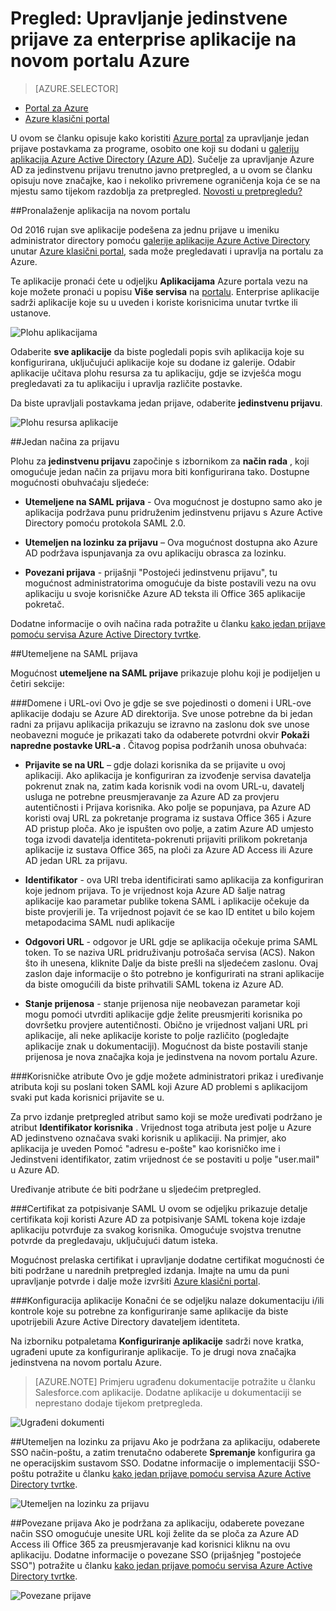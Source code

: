 <properties
    pageTitle="Upravljanje prijave za enterprise aplikacije u pretpregledu Azure Active Directory s jednom | Microsoft Azure"
    description="Informirajte se o upravljanju znak na za enterprise aplikacije pomoću Azure Active Directory"
    services="active-directory"
    documentationCenter=""
    authors="asmalser"
    manager="femila"
    editor=""/>

<tags
    ms.service="active-directory"
    ms.devlang="na"
    ms.topic="article"
    ms.tgt_pltfrm="na"
    ms.workload="identity"
    ms.date="09/30/2016"
    ms.author="asmalser"/>

# <a name="preview-managing-single-sign-on-for-enterprise-apps-in-the-new-azure-portal"></a>Pregled: Upravljanje jedinstvene prijave za enterprise aplikacije na novom portalu Azure

> [AZURE.SELECTOR]
- [Portal za Azure](active-directory-enterprise-apps-manage-sso.md)
- [Azure klasični portal](active-directory-sso-integrate-saas-apps.md)

U ovom se članku opisuje kako koristiti [Azure portal](https://portal.azure.com) za upravljanje jedan prijave postavkama za programe, osobito one koji su dodani u [galeriju aplikacija Azure Active Directory (Azure AD)](active-directory-appssoaccess-whatis.md#get-started-with-the-azure-ad-application-gallery). Sučelje za upravljanje Azure AD za jedinstvenu prijavu trenutno javno pretpregled, a u ovom se članku opisuju nove značajke, kao i nekoliko privremene ograničenja koja će se na mjestu samo tijekom razdoblja za pretpregled. [Novosti u pretpregledu?](active-directory-preview-explainer.md)

##<a name="finding-your-apps-in-the-new-portal"></a>Pronalaženje aplikacija na novom portalu

Od 2016 rujan sve aplikacije podešena za jednu prijave u imeniku administrator directory pomoću [galerije aplikacije Azure Active Directory](active-directory-appssoaccess-whatis.md#get-started-with-the-azure-ad-application-gallery) unutar [Azure klasični portal](https://manage.windowsazure.com), sada može pregledavati i upravlja na portalu za Azure.

Te aplikacije pronaći ćete u odjeljku **Aplikacijama** Azure portala vezu na koje možete pronaći u popisu **Više servisa** na [portalu](https://portal.azure.com). Enterprise aplikacije sadrži aplikacije koje su u uveden i koriste korisnicima unutar tvrtke ili ustanove.

![Plohu aplikacijama][1]

Odaberite **sve aplikacije** da biste pogledali popis svih aplikacija koje su konfigurirana, uključujući aplikacije koje su dodane iz galerije. Odabir aplikacije učitava plohu resursa za tu aplikaciju, gdje se izvješća mogu pregledavati za tu aplikaciju i upravlja različite postavke.

Da biste upravljali postavkama jedan prijave, odaberite **jedinstvenu prijavu**.

![Plohu resursa aplikacije][2]


##<a name="single-sign-on-modes"></a>Jedan načina za prijavu

Plohu za **jedinstvenu prijavu** započinje s izbornikom za **način rada** , koji omogućuje jedan način za prijavu mora biti konfigurirana tako. Dostupne mogućnosti obuhvaćaju sljedeće:

* **Utemeljene na SAML prijava** - Ova mogućnost je dostupno samo ako je aplikacija podržava punu pridruženim jedinstvenu prijavu s Azure Active Directory pomoću protokola SAML 2.0.

* **Utemeljen na lozinku za prijavu** – Ova mogućnost dostupna ako Azure AD podržava ispunjavanja za ovu aplikaciju obrasca za lozinku.

* **Povezani prijava** - prijašnji "Postojeći jedinstvenu prijavu", tu mogućnost administratorima omogućuje da biste postavili vezu na ovu aplikaciju u svoje korisničke Azure AD teksta ili Office 365 aplikacije pokretač.

Dodatne informacije o ovih načina rada potražite u članku [kako jedan prijave pomoću servisa Azure Active Directory tvrtke](active-directory-appssoaccess-whatis.md#how-does-single-sign-on-with-azure-active-directory-work).


##<a name="saml-based-sign-on"></a>Utemeljene na SAML prijava

Mogućnost **utemeljene na SAML prijave** prikazuje plohu koji je podijeljen u četiri sekcije:

###<a name="domains-and-urls"></a>Domene i URL-ovi
Ovo je gdje se sve pojedinosti o domeni i URL-ove aplikacije dodaju se Azure AD direktorija. Sve unose potrebne da bi jedan radni za prijavu aplikacija prikazuju se izravno na zaslonu dok sve unose neobavezni moguće je prikazati tako da odaberete potvrdni okvir **Pokaži napredne postavke URL-a** . Čitavog popisa podržanih unosa obuhvaća:

* **Prijavite se na URL** – gdje dolazi korisnika da se prijavite u ovoj aplikaciji. Ako aplikacija je konfiguriran za izvođenje servisa davatelja pokrenut znak na, zatim kada korisnik vodi na ovom URL-u, davatelj usluga ne potrebne preusmjeravanje za Azure AD za provjeru autentičnosti i Prijava korisnika. Ako polje se popunjava, pa Azure AD koristi ovaj URL za pokretanje programa iz sustava Office 365 i Azure AD pristup ploča. Ako je ispušten ovo polje, a zatim Azure AD umjesto toga izvodi davatelja identiteta-pokrenuti prijaviti prilikom pokretanja aplikacije iz sustava Office 365, na ploči za Azure AD Access ili Azure AD jedan URL za prijavu.

* **Identifikator** - ova URI treba identificirati samo aplikacija za konfiguriran koje jednom prijava. To je vrijednost koja Azure AD šalje natrag aplikacije kao parametar publike tokena SAML i aplikacije očekuje da biste provjerili je. Ta vrijednost pojavit će se kao ID entitet u bilo kojem metapodacima SAML nudi aplikacije

* **Odgovori URL** - odgovor je URL gdje se aplikacija očekuje prima SAML token. To se naziva URL pridruživanju potrošača servisa (ACS). Nakon što ih unesena, kliknite Dalje da biste prešli na sljedećem zaslonu. Ovaj zaslon daje informacije o što potrebno je konfigurirati na strani aplikacije da biste omogućili da biste prihvatili SAML tokena iz Azure AD.

* **Stanje prijenosa** - stanje prijenosa nije neobavezan parametar koji mogu pomoći utvrditi aplikacije gdje želite preusmjeriti korisnika po dovršetku provjere autentičnosti. Obično je vrijednost valjani URL pri aplikacije, ali neke aplikacije koriste to polje različito (pogledajte aplikacije znak u dokumentaciji). Mogućnost da biste postavili stanje prijenosa je nova značajka koja je jedinstvena na novom portalu Azure.

###<a name="user-attributes"></a>Korisničke atribute
Ovo je gdje možete administratori prikaz i uređivanje atributa koji su poslani token SAML koji Azure AD problemi s aplikacijom svaki put kada korisnici prijavite se u.

Za prvo izdanje pretpregled atribut samo koji se može uređivati podržano je atribut **Identifikator korisnika** . Vrijednost toga atributa jest polje u Azure AD jedinstveno označava svaki korisnik u aplikaciji. Na primjer, ako aplikacija je uveden Pomoć "adresu e-pošte" kao korisničko ime i Jedinstveni identifikator, zatim vrijednost će se postaviti u polje "user.mail" u Azure AD.

Uređivanje atribute će biti podržane u sljedećim pretpregled.

###<a name="saml-signing-certificate"></a>Certifikat za potpisivanje SAML
U ovom se odjeljku prikazuje detalje certifikata koji koristi Azure AD za potpisivanje SAML tokena koje izdaje aplikaciju potvrđuje za svakog korisnika. Omogućuje svojstva trenutne potvrde da pregledavaju, uključujući datum isteka.

Mogućnost prelaska certifikat i upravljanje dodatne certifikat mogućnosti će biti podržane u narednih pretpregled izdanja. Imajte na umu da puni upravljanje potvrde i dalje može izvršiti [Azure klasični portal](active-directory-sso-certs.md).

###<a name="application-configuration"></a>Konfiguracija aplikacije
Konačni će se odjeljku nalaze dokumentaciju i/ili kontrole koje su potrebne za konfiguriranje same aplikacije da biste upotrijebili Azure Active Directory davateljem identiteta.

Na izborniku potpaletama **Konfiguriranje aplikacije** sadrži nove kratka, ugrađeni upute za konfiguriranje aplikacije. To je drugi nova značajka jedinstvena na novom portalu Azure.

> [AZURE.NOTE] Primjeru ugrađenu dokumentacije potražite u članku Salesforce.com aplikacije. Dodatne aplikacije u dokumentaciji se neprestano dodaje tijekom pretpregleda.

![Ugrađeni dokumenti][3]

##<a name="password-based-sign-on"></a>Utemeljen na lozinku za prijavu
Ako je podržana za aplikaciju, odaberete SSO način-poštu, a zatim trenutačno odaberete **Spremanje** konfigurira ga ne operacijskim sustavom SSO. Dodatne informacije o implementaciji SSO-poštu potražite u članku [kako jedan prijave pomoću servisa Azure Active Directory tvrtke](active-directory-appssoaccess-whatis.md#how-does-single-sign-on-with-azure-active-directory-work).

![Utemeljen na lozinku za prijavu][4]


##<a name="linked-sign-on"></a>Povezane prijava
Ako je podržana za aplikaciju, odaberete povezane način SSO omogućuje unesite URL koji želite da se ploča za Azure AD Access ili Office 365 za preusmjeravanje kad korisnici kliknu na ovu aplikaciju. Dodatne informacije o povezane SSO (prijašnjeg "postojeće SSO") potražite u članku [kako jedan prijave pomoću servisa Azure Active Directory tvrtke](active-directory-appssoaccess-whatis.md#how-does-single-sign-on-with-azure-active-directory-work).

![Povezane prijave][5]

[1]: ./media/active-directory-enterprise-apps-manage-sso/enterprise-apps-blade.PNG
[2]: ./media/active-directory-enterprise-apps-manage-sso/enterprise-apps-sso-blade.PNG
[3]: ./media/active-directory-enterprise-apps-manage-sso/enterprise-apps-blade-embedded-docs.PNG
[4]: ./media/active-directory-enterprise-apps-manage-sso/enterprise-apps-blade-password-sso.PNG
[5]: ./media/active-directory-enterprise-apps-manage-sso/enterprise-apps-blade-linked-sso.PNG
